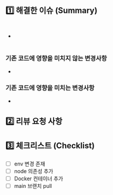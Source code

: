 ## 1️⃣ 해결한 이슈 (Summary)

- # <!-- Issue # here -->

### 기존 코드에 영향을 미치지 않는 변경사항
- 

### 기존 코드에 영향을 미치는 변경사항
- 

## 2️⃣ 리뷰 요청 사항

## 3️⃣ 체크리스트 (Checklist)
- [ ] env 변경 존재
- [ ] node 의존성 추가
- [ ] Docker 컨테이너 추가
- [ ] main 브랜치 pull
